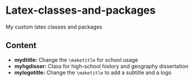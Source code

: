 # Latex-classes-and-packages
My custom latex classes and packages

## Content
 - **mydtitle:** Change the `\maketitle` for school usage
 - **myhgdisser:** Class for high-school history and geography dissertation
 - **mylogotitle:** Change the `\maketitle` to add a subtitle and a logo
